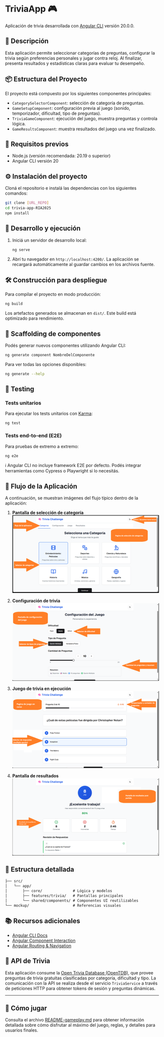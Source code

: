 # TriviaApp 🎮

Aplicación de trivia desarrollada con [Angular CLI](https://github.com/angular/angular-cli) versión 20.0.0.

## 📖 Descripción

Esta aplicación permite seleccionar categorías de preguntas, configurar la trivia según preferencias personales y jugar contra reloj. Al finalizar, presenta resultados y estadísticas claras para evaluar tu desempeño.

## 📦 Estructura del Proyecto

El proyecto está compuesto por los siguientes componentes principales:

- `CategorySelectorComponent`: selección de categoría de preguntas.
- `GameSetupComponent`: configuración previa al juego (sonido, temporizador, dificultad, tipo de preguntas).
- `TriviaGameComponent`: ejecución del juego, muestra preguntas y controla lógica.
- `GameResultsComponent`: muestra resultados del juego una vez finalizado.

## 📌 Requisitos previos

- Node.js (versión recomendada: 20.19 o superior)
- Angular CLI versión 20

## ⚙️ Instalación del proyecto

Cloná el repositorio e instalá las dependencias con los siguientes comandos:

```bash
git clone [URL_REPO]
cd trivia-app-RIA2025
npm install
```

## 🚀 Desarrollo y ejecución

1. Iniciá un servidor de desarrollo local:

   ```bash
   ng serve
   ```

2. Abrí tu navegador en `http://localhost:4200/`. La aplicación se recargará automáticamente al guardar cambios en los archivos fuente.

## 🛠️ Construcción para despliegue

Para compilar el proyecto en modo producción:

```bash
ng build
```

Los artefactos generados se almacenan en `dist/`. Este build está optimizado para rendimiento.

## 🔧 Scaffolding de componentes

Podés generar nuevos componentes utilizando Angular CLI:

```bash
ng generate component NombreDelComponente
```

Para ver todas las opciones disponibles:

```bash
ng generate --help
```

## 🧪 Testing

### Tests unitarios

Para ejecutar los tests unitarios con [Karma](https://karma-runner.github.io):

```bash
ng test
```

### Tests end-to-end (E2E)

Para pruebas de extremo a extremo:

```bash
ng e2e
```

ℹ️ Angular CLI no incluye framework E2E por defecto. Podés integrar herramientas como Cypress o Playwright si lo necesitás.

## 🧭 Flujo de la Aplicación

A continuación, se muestran imágenes del flujo típico dentro de la aplicación:

1. **Pantalla de selección de categoría**
   ![Selección de Categoría](./mockup/ss/category-selector.png)

2. **Configuración de trivia**
   ![Configuración de Juego](./mockup/ss/game-setting.png)

3. **Juego de trivia en ejecución**
   ![Juego en curso](./mockup/ss/trivia-game.png)

4. **Pantalla de resultados**
   ![Resultados del juego](./mockup/ss/game-results.png)

## 📂 Estructura detallada

```
├── src/
│   └── app/
│       ├── core/              # Lógica y modelos
│       ├── features/trivia/   # Pantallas principales
│       └── shared/components/ # Componentes UI reutilizables
└── mockup/                    # Referencias visuales
```

## 📚 Recursos adicionales

- [Angular CLI Docs](https://angular.dev/tools/cli)
- [Angular Component Interaction](https://angular.io/guide/component-interaction)
- [Angular Routing & Navigation](https://angular.io/guide/router)

## 🧩 API de Trivia

Esta aplicación consume la [Open Trivia Database (OpenTDB)](https://opentdb.com/), que provee preguntas de trivia gratuitas clasificadas por categoría, dificultad y tipo. La comunicación con la API se realiza desde el servicio `TriviaService` a través de peticiones HTTP para obtener tokens de sesión y preguntas dinámicas.

---

## 🎲 Cómo jugar

Consulta el archivo [README-gameplay.md](README-gameplay.md) para obtener información detallada sobre cómo disfrutar al máximo del juego, reglas, y detalles para usuarios finales.
